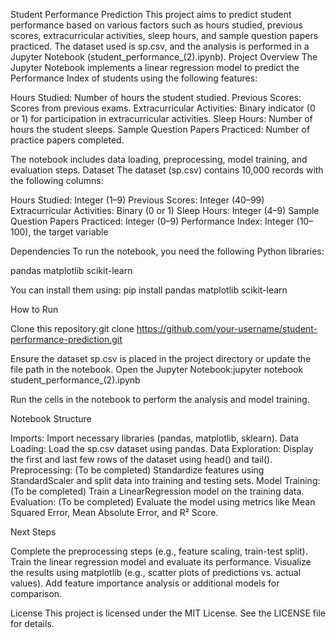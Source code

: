 Student Performance Prediction
This project aims to predict student performance based on various factors such as hours studied, previous scores, extracurricular activities, sleep hours, and sample question papers practiced. The dataset used is sp.csv, and the analysis is performed in a Jupyter Notebook (student_performance_(2).ipynb).
Project Overview
The Jupyter Notebook implements a linear regression model to predict the Performance Index of students using the following features:

Hours Studied: Number of hours the student studied.
Previous Scores: Scores from previous exams.
Extracurricular Activities: Binary indicator (0 or 1) for participation in extracurricular activities.
Sleep Hours: Number of hours the student sleeps.
Sample Question Papers Practiced: Number of practice papers completed.

The notebook includes data loading, preprocessing, model training, and evaluation steps.
Dataset
The dataset (sp.csv) contains 10,000 records with the following columns:

Hours Studied: Integer (1–9)
Previous Scores: Integer (40–99)
Extracurricular Activities: Binary (0 or 1)
Sleep Hours: Integer (4–9)
Sample Question Papers Practiced: Integer (0–9)
Performance Index: Integer (10–100), the target variable

Dependencies
To run the notebook, you need the following Python libraries:

pandas
matplotlib
scikit-learn

You can install them using:
pip install pandas matplotlib scikit-learn

How to Run

Clone this repository:git clone https://github.com/your-username/student-performance-prediction.git


Ensure the dataset sp.csv is placed in the project directory or update the file path in the notebook.
Open the Jupyter Notebook:jupyter notebook student_performance_(2).ipynb


Run the cells in the notebook to perform the analysis and model training.

Notebook Structure

Imports: Import necessary libraries (pandas, matplotlib, sklearn).
Data Loading: Load the sp.csv dataset using pandas.
Data Exploration: Display the first and last few rows of the dataset using head() and tail().
Preprocessing: (To be completed) Standardize features using StandardScaler and split data into training and testing sets.
Model Training: (To be completed) Train a LinearRegression model on the training data.
Evaluation: (To be completed) Evaluate the model using metrics like Mean Squared Error, Mean Absolute Error, and R² Score.

Next Steps

Complete the preprocessing steps (e.g., feature scaling, train-test split).
Train the linear regression model and evaluate its performance.
Visualize the results using matplotlib (e.g., scatter plots of predictions vs. actual values).
Add feature importance analysis or additional models for comparison.

License
This project is licensed under the MIT License. See the LICENSE file for details.
